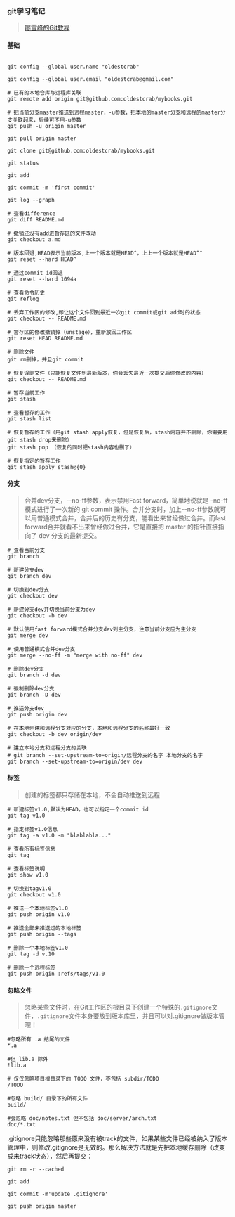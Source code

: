 ### git学习笔记
> [廖雪峰的Git教程](https://www.liaoxuefeng.com/wiki/0013739516305929606dd18361248578c67b8067c8c017b000)
#### 基础

```git

git config --global user.name "oldestcrab"

git config --global user.email "oldestcrab@gmail.com"

# 已有的本地仓库与远程库关联
git remote add origin git@github.com:oldestcrab/mybooks.git

# 把当前分支master推送到远程master，-u参数，把本地的master分支和远程的master分支关联起来，后续可不用-u参数
git push -u origin master

git pull origin master

git clone git@github.com:oldestcrab/mybooks.git

git status

git add

git commit -m 'first commit'

git log --graph

# 查看difference
git diff README.md

# 撤销还没有add进暂存区的文件改动
git checkout a.md

# 版本回退,HEAD表示当前版本,上一个版本就是HEAD^，上上一个版本就是HEAD^^
git reset --hard HEAD^

# 通过commit id回退
git reset --hard 1094a

# 查看命令历史
git reflog

# 丢弃工作区的修改,即让这个文件回到最近一次git commit或git add时的状态
git checkout -- README.md

# 暂存区的修改撤销掉（unstage），重新放回工作区
git reset HEAD README.md

# 删除文件
git rm删掉，并且git commit

# 恢复误删文件（只能恢复文件到最新版本，你会丢失最近一次提交后你修改的内容）
git checkout -- README.md

# 暂存当前工作
git stash

# 查看暂存的工作
git stash list

# 恢复暂存的工作（用git stash apply恢复，但是恢复后，stash内容并不删除，你需要用git stash drop来删除）
git stash pop （恢复的同时把stash内容也删了）

# 恢复指定的暂存工作
git stash apply stash@{0}

```
#### 分支
> 合并dev分支，--no-ff参数，表示禁用Fast forward，简单地说就是 -no-ff 模式进行了一次新的 git commit 操作。合并分支时，加上--no-ff参数就可以用普通模式合并，合并后的历史有分支，能看出来曾经做过合并。而fast forward合并就看不出来曾经做过合并，它是直接把 master 的指针直接指向了 dev 分支的最新提交。
```git
# 查看当前分支 
git branch

# 新建分支dev 
git branch dev

# 切换到dev分支 
git checkout dev

# 新建分支dev并切换当前分支为dev
git checkout -b dev

# 默认使用fast forward模式合并分支dev到主分支，注意当前分支应为主分支
git merge dev

# 使用普通模式合并dev分支
git merge --no-ff -m "merge with no-ff" dev

# 删除dev分支 
git branch -d dev

# 强制删除dev分支
git branch -D dev

# 推送分支dev
git push origin dev

# 在本地创建和远程分支对应的分支，本地和远程分支的名称最好一致
git checkout -b dev origin/dev
  
# 建立本地分支和远程分支的关联
# git branch --set-upstream-to=origin/远程分支的名字 本地分支的名字
git branch --set-upstream-to=origin/dev dev
```

#### 标签
> 创建的标签都只存储在本地，不会自动推送到远程
```git
# 新建标签v1.0,默认为HEAD，也可以指定一个commit id
git tag v1.0

# 指定标签v1.0信息
git tag -a v1.0 -m "blablabla..."

# 查看所有标签信息
git tag

# 查看标签说明
git show v1.0

# 切换到tagv1.0
git checkout v1.0

# 推送一个本地标签v1.0
git push origin v1.0

# 推送全部未推送过的本地标签
git push origin --tags

# 删除一个本地标签v1.0
git tag -d v.10

# 删除一个远程标签
git push origin :refs/tags/v1.0
```

#### 忽略文件
> 忽略某些文件时，在Git工作区的根目录下创建一个特殊的`.gitignore`文件，`.gitignore`文件本身要放到版本库里，并且可以对.gitignore做版本管理！

```git
#忽略所有 .a 结尾的文件
*.a

#但 lib.a 除外
!lib.a

# 仅仅忽略项目根目录下的 TODO 文件，不包括 subdir/TODO
/TODO

#忽略 build/ 目录下的所有文件
build/

#会忽略 doc/notes.txt 但不包括 doc/server/arch.txt
doc/*.txt

```

.gitignore只能忽略那些原来没有被track的文件，如果某些文件已经被纳入了版本管理中，则修改.gitignore是无效的。那么解决方法就是先把本地缓存删除（改变成未track状态），然后再提交：
``` git
git rm -r --cached 

git add 

git commit -m'update .gitignore'

git push origin master

```